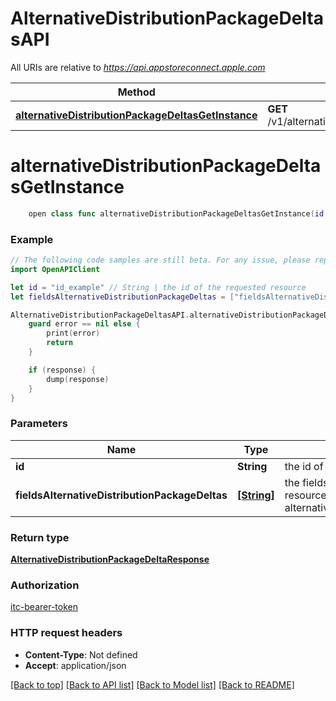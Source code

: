 # AlternativeDistributionPackageDeltasAPI

All URIs are relative to *https://api.appstoreconnect.apple.com*

Method | HTTP request | Description
------------- | ------------- | -------------
[**alternativeDistributionPackageDeltasGetInstance**](AlternativeDistributionPackageDeltasAPI.md#alternativedistributionpackagedeltasgetinstance) | **GET** /v1/alternativeDistributionPackageDeltas/{id} | 


# **alternativeDistributionPackageDeltasGetInstance**
```swift
    open class func alternativeDistributionPackageDeltasGetInstance(id: String, fieldsAlternativeDistributionPackageDeltas: [FieldsAlternativeDistributionPackageDeltas_alternativeDistributionPackageDeltasGetInstance]? = nil, completion: @escaping (_ data: AlternativeDistributionPackageDeltaResponse?, _ error: Error?) -> Void)
```



### Example
```swift
// The following code samples are still beta. For any issue, please report via http://github.com/OpenAPITools/openapi-generator/issues/new
import OpenAPIClient

let id = "id_example" // String | the id of the requested resource
let fieldsAlternativeDistributionPackageDeltas = ["fieldsAlternativeDistributionPackageDeltas_example"] // [String] | the fields to include for returned resources of type alternativeDistributionPackageDeltas (optional)

AlternativeDistributionPackageDeltasAPI.alternativeDistributionPackageDeltasGetInstance(id: id, fieldsAlternativeDistributionPackageDeltas: fieldsAlternativeDistributionPackageDeltas) { (response, error) in
    guard error == nil else {
        print(error)
        return
    }

    if (response) {
        dump(response)
    }
}
```

### Parameters

Name | Type | Description  | Notes
------------- | ------------- | ------------- | -------------
 **id** | **String** | the id of the requested resource | 
 **fieldsAlternativeDistributionPackageDeltas** | [**[String]**](String.md) | the fields to include for returned resources of type alternativeDistributionPackageDeltas | [optional] 

### Return type

[**AlternativeDistributionPackageDeltaResponse**](AlternativeDistributionPackageDeltaResponse.md)

### Authorization

[itc-bearer-token](../README.md#itc-bearer-token)

### HTTP request headers

 - **Content-Type**: Not defined
 - **Accept**: application/json

[[Back to top]](#) [[Back to API list]](../README.md#documentation-for-api-endpoints) [[Back to Model list]](../README.md#documentation-for-models) [[Back to README]](../README.md)


